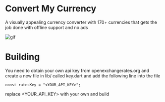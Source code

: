 # Convert My Currency

A visually appealing currency converter with 170+ currencies that gets the job done with offline support and no ads

![gif](docs/OPyS7sP.gif)

# Building
You need to obtain your own api key from openexchangerates.org and create a new file in lib/ called key.dart and add the following line into the file
```
const ratesKey = "<YOUR_API_KEY>";
```
replace <YOUR_API_KEY> with your own and build
